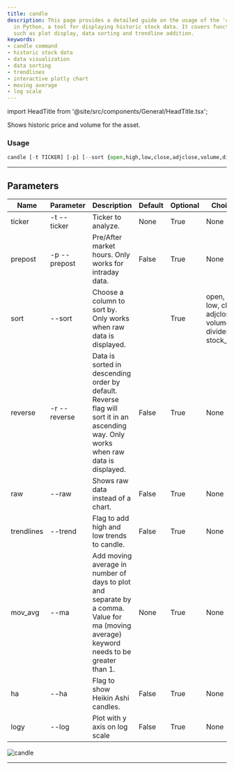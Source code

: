 ```yaml
---
title: candle
description: This page provides a detailed guide on the usage of the 'candle' command
  in Python, a tool for displaying historic stock data. It covers functionalities
  such as plot display, data sorting and trendline addition.
keywords:
- candle command
- historic stock data
- data visualization
- data sorting
- trendlines
- interactive plotly chart
- moving average
- log scale
---
```


import HeadTitle from '@site/src/components/General/HeadTitle.tsx';

<HeadTitle title="stocks /candle - Reference | OpenBB Terminal Docs" />

Shows historic price and volume for the asset.

### Usage

```python wordwrap
candle [-t TICKER] [-p] [--sort {open,high,low,close,adjclose,volume,dividends,stock_splits}] [-r] [--raw] [--trend] [--ma MOV_AVG] [--ha] [--log]
```

---

## Parameters

| Name | Parameter | Description | Default | Optional | Choices |
| ---- | --------- | ----------- | ------- | -------- | ------- |
| ticker | -t  --ticker | Ticker to analyze. | None | True | None |
| prepost | -p  --prepost | Pre/After market hours. Only works for intraday data. | False | True | None |
| sort | --sort | Choose a column to sort by. Only works when raw data is displayed. |  | True | open, high, low, close, adjclose, volume, dividends, stock_splits |
| reverse | -r  --reverse | Data is sorted in descending order by default. Reverse flag will sort it in an ascending way. Only works when raw data is displayed. | False | True | None |
| raw | --raw | Shows raw data instead of a chart. | False | True | None |
| trendlines | --trend | Flag to add high and low trends to candle. | False | True | None |
| mov_avg | --ma | Add moving average in number of days to plot and separate by a comma. Value for ma (moving average) keyword needs to be greater than 1. | None | True | None |
| ha | --ha | Flag to show Heikin Ashi candles. | False | True | None |
| logy | --log | Plot with y axis on log scale | False | True | None |

![candle](https://user-images.githubusercontent.com/46355364/154072214-f4b49833-157f-44a7-be2d-d558ffc6f945.png)

---
